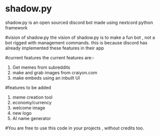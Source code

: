 # shadow.py
shadow.py is an open sourced discord bot made using nextcord python framework

#vision of shadow.py
the vision of shadow.py is to make a fun bot , not a bot rigged with management commands. this is because discord has already implemented these features in their app

#current features
the current features are:-
1. Get memes from subreddits
2. make and grab images from craiyon.com
3. make embeds using an inbuilt UI

#features to be added
1. meme creation tool
2. economy/currency
3. welcome image
4. new logo
5. AI name generator

#You are free to use this code in your projects , without credits too.
